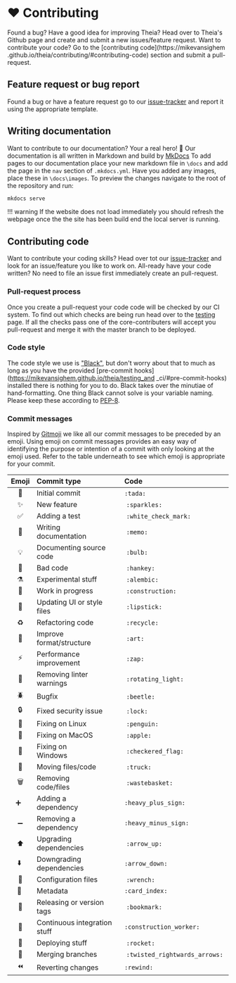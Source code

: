 # ❤ Contributing

Found a bug? Have a good idea for improving Theia? Head over to Theia's 
Github page and create and submit a new issues/feature request. Want 
to contribute your code? Go to the [contributing code](https://mikevansighem
.github.io/theia/contributing/#contributing-code) section and submit a 
pull-request.

## Feature request or bug report

Found a bug or have a feature request go to our 
[issue-tracker](https://github.com/mikevansighem/theia/issues) and report
it using the appropriate template.

## Writing documentation

Want to contribute to our documentation? Your a real hero! 🎉
Our documentation is all written in Markdown and build by 
[MkDocs](https://www.mkdocs.org/) To add pages to our documentation place 
your new markdown file in `\docs` and add the page in the `nav` section 
of `.mkdocs.yml`. Have you added any images, place these in `\docs\images`.
To preview the changes navigate to the root of the repository and run:

```bash
mkdocs serve
```

!!! warning
    If the website does not load immediately you should refresh the webpage
    once the the site has been build end the local server is running.

## Contributing code

Want to contribute your coding skills? Head over tot our 
[issue-tracker](https://github.com/mikevansighem/theia/issues) and
look for an issue/feature you like to work on. All-ready have your code written?
No need to file an issue first immediately create an pull-request.

### Pull-request process

Once you create a pull-request your code code will be checked by our 
CI system. To find out which checks are being run head over to the 
[testing](https://mikevansighem.github.io/theia/testing_and_ci/) page. 
If all the checks pass one of the core-contributers will accept you 
pull-request and merge it with the master branch to be deployed.

### Code style

The code style we use is ["Black"](https://github.com/ambv/black), but 
don't worry about that to much as long as you have the provided 
[pre-commit hooks](https://mikevansighem.github.io/theia/testing_and
_ci/#pre-commit-hooks) installed there is nothing for you to do. Black 
takes over the minutiae of hand-formatting. One thing Black cannot solve
is your variable naming. Please keep these according to 
[PEP-8](https://www.python.org/dev/peps/pep-0008/). 

### Commit messages

Inspired by [Gitmoji](https://gitmoji.carloscuesta.me/) we like all our 
commit messages to be preceded by an emoji. Using emoji on commit 
messages provides an easy way of identifying the purpose or intention 
of a commit with only looking at the emoji used. Refer to the table 
underneath to see which emoji is appropriate for your commit.

| Emoji               		| Commit type                   | Code               	    |
|:-------------------------:|:------------------------------|:--------------------------|
| :tada:					| Initial commit             	| `:tada:`              	|
| :sparkles:				| New feature                	| `:sparkles:`          	|
| :white_check_mark:		| Adding a test              	| `:white_check_mark:`  	|
| :memo:					| Writing documentation      	| `:memo:`              	|
| :bulb:					| Documenting source code    	| `:bulb:`              	|
| :hankey:					| Bad code                   	| `:hankey:`            	|
| :alembic:					| Experimental stuff         	| `:alembic:`           	|
| :construction:			| Work in progress           	| `:construction:`      	|
| :lipstick:				| Updating UI or style files 	| `:lipstick:`          	|
| :recycle:					| Refactoring code           	| `:recycle:`           	|
| :art:						| Improve format/structure   	| `:art:`               	|
| :zap:						| Performance improvement    	| `:zap:`               	|
| :rotating_light:			| Removing linter warnings   	| `:rotating_light:`    	|
| :beetle:					| Bugfix                     	| `:beetle:`            	|
| :lock:					| Fixed security issue       	| `:lock:`              	|
| :penguin:					| Fixing on Linux            	| `:penguin:`           	|
| :apple:					| Fixing on MacOS            	| `:apple:`             	|
| :checkered_flag:			| Fixing on Windows          	| `:checkered_flag:`    	|
| :truck:					| Moving files/code          	| `:truck:`             	|
| :wastebasket:				| Removing code/files        	| `:wastebasket:`		    |
| :heavy_plus_sign:		 	| Adding a dependency        	| `:heavy_plus_sign:`	    |
| :heavy_minus_sign:		| Removing a dependency      	| `:heavy_minus_sign:`	    |
| :arrow_up:				| Upgrading dependencies     	| `:arrow_up:` 			    |
| :arrow_down: 				| Downgrading dependencies   	| `:arrow_down:`		    |
| :wrench:					| Configuration files        	| `:wrench:`				|
| :card_index: 				| Metadata                   	| `:card_index:`		    |
| :bookmark:				| Releasing or version tags  	| `:bookmark:`			    |
| :construction_worker:     | Continuous integration stuff  | `:construction_worker:`   |
| :rocket:					| Deploying stuff            	| `:rocket:`				|
| :twisted_rightwards_arrows:| Merging branches         | `:twisted_rightwards_arrows:` |
| :rewind:					| Reverting changes          	| `:rewind:`			    |
